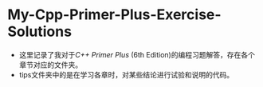 # My-Cpp-Primer-Plus-Exercise-Solutions
- 这里记录了我对于*C++ Primer Plus* (6th Edition)的编程习题解答，存在各个章节对应的文件夹。
- tips文件夹中的是在学习各章时，对某些结论进行试验和说明的代码。
